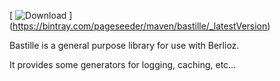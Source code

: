 [ ![Download](https://api.bintray.com/packages/pageseeder/maven/bastille/images/download.svg) ]
(https://bintray.com/pageseeder/maven/bastille/_latestVersion)

Bastille is a general purpose library for use with Berlioz.

It provides some generators for logging, caching, etc...